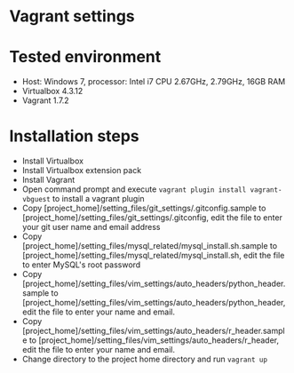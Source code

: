 Vagrant settings
================
# Tested environment

- Host: Windows 7, processor: Intel i7 CPU 2.67GHz, 2.79GHz, 16GB RAM
- Virtualbox 4.3.12
- Vagrant 1.7.2

# Installation steps

- Install Virtualbox
- Install Virtualbox extension pack
- Install Vagrant
- Open command prompt and execute `vagrant plugin install vagrant-vbguest` to 
  install a vagrant plugin
- Copy [project_home]/setting_files/git_settings/.gitconfig.sample to 
  [project_home]/setting_files/git_settings/.gitconfig, edit the file to enter 
  your git user name and email address
- Copy [project_home]/setting_files/mysql_related/mysql_install.sh.sample to
  [project_home]/setting_files/mysql_related/mysql_install.sh, edit the file
  to enter MySQL's root password
- Copy [project_home]/setting_files/vim_settings/auto_headers/python_header.sample
  to [project_home]/setting_files/vim_settings/auto_headers/python_header,
  edit the file to enter your name and email.
- Copy [project_home]/setting_files/vim_settings/auto_headers/r_header.sample
  to [project_home]/setting_files/vim_settings/auto_headers/r_header,
  edit the file to enter your name and email.
- Change directory to the project home directory and run `vagrant up`
